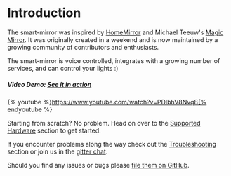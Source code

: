 # Introduction

The smart-mirror was inspired by [HomeMirror](https://github.com/HannahMitt/HomeMirror) and Michael Teeuw's [Magic Mirror](http://michaelteeuw.nl/tagged/magicmirror). It was originally created in a weekend and is now maintained by a growing community of contributors and enthusiasts. 

The smart-mirror is voice controlled, integrates with a growing number of services, and can control your lights :)

##### Video Demo: [See it in action](https://youtu.be/PDIbhV8Nvq8)
{% youtube %}https://www.youtube.com/watch?v=PDIbhV8Nvq8{% endyoutube %}

Starting from scratch? No problem. Head on over to the [Supported Hardware](docs/supported_hardware.md) section to get started.

If you encounter problems along the way check out the [Troubleshooting](docs/troubleshooting.md) section or join us in the [gitter chat](https://gitter.im/evancohen/smart-mirror).

Should you find any issues or bugs please [file them on GitHub](https://github.com/evancohen/smart-mirror/issues/new).